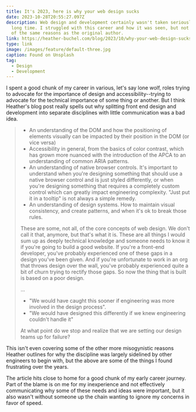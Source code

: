 ```yaml
---
title: It's 2023, here is why your web design sucks
date: 2023-10-28T20:55:27.097Z
description: Web design and development certainly wasn't taken seriously for a
  long time. I struggled with this career and how it was seen, but not for all
  of the same reasons as the original author.
link: https://heather-buchel.com/blog/2023/10/why-your-web-design-sucks/
type: link
image: /images/feature/default-three.jpg
caption: Found on Unsplash
tag:
  - Design
  - Development
---
```

I spent a good chunk of my career in various, let's say lone wolf, roles trying to advocate for the importance of design and accessibility--trying to advocate for the technical importance of some thing or another. But I think Heather's blog post really spells out why splitting front end design and development into separate disciplines with little communication was a bad idea.

> * An understanding of the DOM and how the positioning of elements visually can be impacted by their position in the DOM (or vice versa)
> * Accessibility in general, from the basics of color contrast, which has grown more nuanced with the introduction of the APCA to an understanding of common ARIA patterns.
> * An understanding of native browser controls. It's important to understand when you're designing something that should use a native browser control and is just styled differently, or when you're designing something that requires a completely custom control which can greatly impact engineering complexity. "Just put it in a tooltip" is not always a simple remedy.
> * An understanding of design systems. How to maintain visual consistency, and create patterns, and when it's ok to break those rules.
>
> These are some, not all, of the core concepts of web design. We don't call it that, anymore, but that's what it is. These are all things I would sum up as deeply technical knowledge and someone needs to know it if you're going to build a good website. If you're a front-end developer, you've probably experienced one of these gaps in a design you've been given. And if you're unfortunate to work in an org that throws design over the wall, you've probably experienced quite a bit of churn trying to rectify those gaps. So now the thing that is built is based on a poor design.
>
> ...
>
> * "We would have caught this sooner if engineering was more involved in the design process".
> * "We would have designed this differently if we knew engineering couldn't handle it"
>
> At what point do we stop and realize that we are setting our design teams up for failure?

This isn't even covering some of the other more misogynistic reasons Heather outlines for why the discipline was largely sidelined by other engineers to begin with, but the above are some of the things I found frustrating over the years.

The article hits close to home for a good chunk of my early career journey. Part of the blame is on me for my inexperience and not effectively communicating why some of these needs and ideas were important, but it also wasn't without someone up the chain wanting to ignore my concerns in favor of speed.